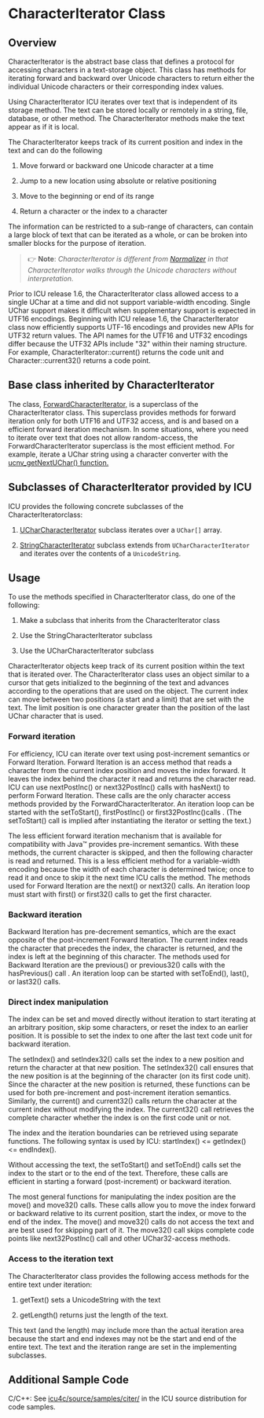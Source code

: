 <!--
© 2020 and later: Unicode, Inc. and others.
License & terms of use: http://www.unicode.org/copyright.html
-->

# CharacterIterator Class

## Overview

CharacterIterator is the abstract base class that defines a protocol for
accessing characters in a text-storage object. This class has methods for
iterating forward and backward over Unicode characters to return either the
individual Unicode characters or their corresponding index values.

Using CharacterIterator ICU iterates over text that is independent of its
storage method. The text can be stored locally or remotely in a string, file,
database, or other method. The CharacterIterator methods make the text appear as
if it is local.

The CharacterIterator keeps track of its current position and index in the text
and can do the following

1.  Move forward or backward one Unicode character at a time

2.  Jump to a new location using absolute or relative positioning

3.  Move to the beginning or end of its range

4.  Return a character or the index to a character

The information can be restricted to a sub-range of characters, can contain a
large block of text that can be iterated as a whole, or can be broken into
smaller blocks for the purpose of iteration.

> :point_right: **Note**: *CharacterIterator is different from
[Normalizer](../transforms/normalization/index.md) in that CharacterIterator
walks through the Unicode characters without interpretation.*

Prior to ICU release 1.6, the CharacterIterator class allowed access to a single
UChar at a time and did not support variable-width encoding. Single UChar
support makes it difficult when supplementary support is expected in UTF16
encodings. Beginning with ICU release 1.6, the CharacterIterator class now
efficiently supports UTF-16 encodings and provides new APIs for UTF32 return
values. The API names for the UTF16 and UTF32 encodings differ because the UTF32
APIs include "32" within their naming structure. For example,
CharacterIterator::current() returns the code unit and Character::current32()
returns a code point.

## Base class inherited by CharacterIterator

The class,
[ForwardCharacterIterator,](http://icu-project.org/apiref/icu4c/classForwardCharacterIterator.html)
is a superclass of the CharacterIterator class. This superclass provides methods
for forward iteration only for both UTF16 and UTF32 access, and is and based on
a efficient forward iteration mechanism. In some situations, where you need to
iterate over text that does not allow random-access, the
ForwardCharacterIterator superclass is the most efficient method. For example,
iterate a UChar string using a character converter with the [ucnv_getNextUChar()
function.](http://icu-project.org/apiref/icu4c/ucnv_8h.html)

## Subclasses of CharacterIterator provided by ICU

ICU provides the following concrete subclasses of the CharacterIteratorclass:

1.  [UCharCharacterIterator](http://icu-project.org/apiref/icu4c/classUCharCharacterIterator.html)
    subclass iterates over a `UChar[]` array.

2.  [StringCharacterIterator](http://icu-project.org/apiref/icu4c/classStringCharacterIterator.html)
    subclass extends from `UCharCharacterIterator` and iterates over the contents
    of a `UnicodeString`.

## Usage

To use the methods specified in CharacterIterator class, do one of the
following:

1.  Make a subclass that inherits from the CharacterIterator class

2.  Use the StringCharacterIterator subclass

3.  Use the UCharCharacterIterator subclass

CharacterIterator objects keep track of its current position within the text
that is iterated over. The CharacterIterator class uses an object similar to a
cursor that gets initialized to the beginning of the text and advances according
to the operations that are used on the object. The current index can move
between two positions (a start and a limit) that are set with the text. The
limit position is one character greater than the position of the last UChar
character that is used.

### Forward iteration

For efficiency, ICU can iterate over text using post-increment semantics or
Forward Iteration. Forward Iteration is an access method that reads a character
from the current index position and moves the index forward. It leaves the index
behind the character it read and returns the character read. ICU can use
nextPostInc() or next32PostInc() calls with hasNext() to perform Forward
Iteration. These calls are the only character access methods provided by the
ForwardCharacterIterator. An iteration loop can be started with the
setToStart(), firstPostInc() or first32PostInc()calls . (The setToStart() call
is implied after instantiating the iterator or setting the text.)

The less efficient forward iteration mechanism that is available for
compatibility with Java™ provides pre-increment semantics. With these methods,
the current character is skipped, and then the following character is read and
returned. This is a less efficient method for a variable-width encoding because
the width of each character is determined twice; once to read it and once to
skip it the next time ICU calls the method. The methods used for Forward
Iteration are the next() or next32() calls. An iteration loop must start with
first() or first32() calls to get the first character.

### Backward iteration

Backward Iteration has pre-decrement semantics, which are the exact opposite of
the post-increment Forward Iteration. The current index reads the character that
precedes the index, the character is returned, and the index is left at the
beginning of this character. The methods used for Backward Iteration are the
previous() or previous32() calls with the hasPrevious() call . An iteration loop
can be started with setToEnd(), last(), or last32() calls.

### Direct index manipulation

The index can be set and moved directly without iteration to start iterating at
an arbitrary position, skip some characters, or reset the index to an earlier
position. It is possible to set the index to one after the last text code unit
for backward iteration.

The setIndex() and setIndex32() calls set the index to a new position and return
the character at that new position. The setIndex32() call ensures that the new
position is at the beginning of the character (on its first code unit). Since
the character at the new position is returned, these functions can be used for
both pre-increment and post-increment iteration semantics.
Similarly, the current() and current32() calls return the character at the
current index without modifying the index. The current32() call retrieves the
complete character whether the index is on the first code unit or not.

The index and the iteration boundaries can be retrieved using separate
functions. The following syntax is used by ICU: startIndex() <= getIndex() <=
endIndex().

Without accessing the text, the setToStart() and setToEnd() calls set the index
to the start or to the end of the text. Therefore, these calls are efficient in
starting a forward (post-increment) or backward iteration.

The most general functions for manipulating the index position are the move()
and move32() calls. These calls allow you to move the index forward or backward
relative to its current position, start the index, or move to the end of the
index. The move() and move32() calls do not access the text and are best used
for skipping part of it. The move32() call skips complete code points like
next32PostInc() call and other UChar32-access methods.

### Access to the iteration text

The CharacterIterator class provides the following access methods for the entire
text under iteration:

1.  getText() sets a UnicodeString with the text

2.  getLength() returns just the length of the text.

This text (and the length) may include more than the actual iteration area
because the start and end indexes may not be the start and end of the entire
text. The text and the iteration range are set in the implementing subclasses.

## Additional Sample Code

C/C++: See
[icu4c/source/samples/citer/](http://source.icu-project.org/repos/icu/trunk/icu4c/source/samples/citer/)
in the ICU source distribution for code samples.
